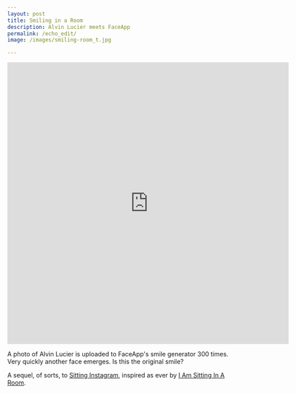 ```yaml
---
layout: post
title: Smiling in a Room
description: Alvin Lucier meets FaceApp
permalink: /echo_edit/
image: /images/smiling-room_t.jpg

---
```


<iframe src="https://player.vimeo.com/video/221287126" width="640" height="640" frameborder="0" allow="autoplay; fullscreen" allowfullscreen></iframe>

A photo of Alvin Lucier is uploaded to FaceApp's smile generator 300 times. Very quickly another face emerges. Is this the original smile?

A sequel, of sorts, to [Sitting Instagram](http://art.peteashton.com/sitting-in-stagram/), inspired as ever by [I Am Sitting In A Room](http://youtu.be/fAxHlLK3Oyk).



